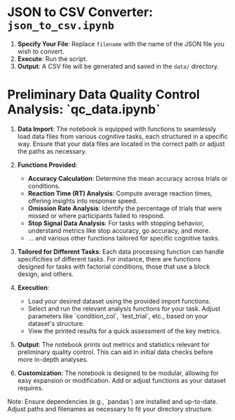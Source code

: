 # JSON to CSV Converter: `json_to_csv.ipynb`

1. **Specify Your File**: Replace `filename` with the name of the JSON file you wish to convert.
2. **Execute**: Run the script.
3. **Output**: A CSV file will be generated and saved in the `data/` directory.

# Preliminary Data Quality Control Analysis: \`qc_data.ipynb\`

1. **Data Import**: The notebook is equipped with functions to seamlessly load data files from various cognitive tasks, each structured in a specific way. Ensure that your data files are located in the correct path or adjust the paths as necessary.

2. **Functions Provided**:
   - **Accuracy Calculation**: Determine the mean accuracy across trials or conditions.
   - **Reaction Time (RT) Analysis**: Compute average reaction times, offering insights into response speed.
   - **Omission Rate Analysis**: Identify the percentage of trials that were missed or where participants failed to respond.
   - **Stop Signal Data Analysis**: For tasks with stopping behavior, understand metrics like stop accuracy, go accuracy, and more.
   - ... and various other functions tailored for specific cognitive tasks.

3. **Tailored for Different Tasks**: Each data processing function can handle specificities of different tasks. For instance, there are functions designed for tasks with factorial conditions, those that use a block design, and others.

4. **Execution**:
   - Load your desired dataset using the provided import functions.
   - Select and run the relevant analysis functions for your task. Adjust parameters like \`condition_col\`, \`test_trial\`, etc., based on your dataset's structure.
   - View the printed results for a quick assessment of the key metrics.

5. **Output**: The notebook prints out metrics and statistics relevant for preliminary quality control. This can aid in initial data checks before more in-depth analyses.

6. **Customization**: The notebook is designed to be modular, allowing for easy expansion or modification. Add or adjust functions as your dataset requires.

Note: Ensure dependencies (e.g., \`pandas\`) are installed and up-to-date. Adjust paths and filenames as necessary to fit your directory structure.
